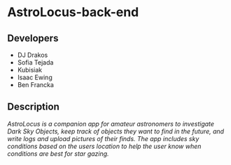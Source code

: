 # AstroLocus-back-end

## Developers
- DJ Drakos
- Sofia Tejada
- Kubisiak
- Isaac Ewing
- Ben Francka

## Description
*AstroLocus is a companion app for amateur astronomers to investigate Dark Sky Objects, keep track of objects they want to find in the future, and write logs and upload pictures of their finds. The app includes sky conditions based on the users location to help the user know when conditions are best for star gazing.*
